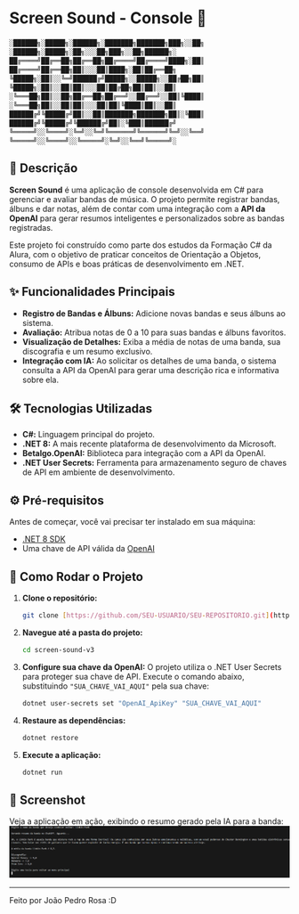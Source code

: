 # Screen Sound - Console 🎵

```
░██████╗░█████╗░██████╗░███████╗███████╗███╗░░██╗  ░██████╗░█████╗░██╗░░░██╗███╗░░██╗██████╗░
██╔════╝██╔══██╗██╔══██╗██╔════╝██╔════╝████╗░██║  ██╔════╝██╔══██╗██║░░░██║████╗░██║██╔══██╗
╚█████╗░██║░░╚═╝██████╔╝█████╗░░█████╗░░██╔██╗██║  ╚█████╗░██║░░██║██║░░░██║██╔██╗██║██║░░██║
░╚═══██╗██║░░██╗██╔══██╗██╔══╝░░██╔══╝░░██║╚████║  ░╚═══██╗██║░░██║██║░░░██║██║╚████║██║░░██║
██████╔╝╚█████╔╝██║░░██║███████╗███████╗██║░╚███║  ██████╔╝╚█████╔╝╚██████╔╝██║░╚███║██████╔╝
╚═════╝░░╚════╝░╚═╝░░╚═╝╚══════╝╚══════╝╚═╝░░╚══╝  ╚═════╝░░╚════╝░░╚═════╝░╚═╝░░╚══╝╚═════╝░
```

## 📄 Descrição

**Screen Sound** é uma aplicação de console desenvolvida em C# para gerenciar e avaliar bandas de música. O projeto permite registrar bandas, álbuns e dar notas, além de contar com uma integração com a **API da OpenAI** para gerar resumos inteligentes e personalizados sobre as bandas registradas.

Este projeto foi construído como parte dos estudos da Formação C# da Alura, com o objetivo de praticar conceitos de Orientação a Objetos, consumo de APIs e boas práticas de desenvolvimento em .NET.

## ✨ Funcionalidades Principais

-   **Registro de Bandas e Álbuns:** Adicione novas bandas e seus álbuns ao sistema.
-   **Avaliação:** Atribua notas de 0 a 10 para suas bandas e álbuns favoritos.
-   **Visualização de Detalhes:** Exiba a média de notas de uma banda, sua discografia e um resumo exclusivo.
-   **Integração com IA:** Ao solicitar os detalhes de uma banda, o sistema consulta a API da OpenAI para gerar uma descrição rica e informativa sobre ela.

## 🛠️ Tecnologias Utilizadas

-   **C#:** Linguagem principal do projeto.
-   **.NET 8:** A mais recente plataforma de desenvolvimento da Microsoft.
-   **Betalgo.OpenAI:** Biblioteca para integração com a API da OpenAI.
-   **.NET User Secrets:** Ferramenta para armazenamento seguro de chaves de API em ambiente de desenvolvimento.

## ⚙️ Pré-requisitos

Antes de começar, você vai precisar ter instalado em sua máquina:
-   [.NET 8 SDK](https://dotnet.microsoft.com/download/dotnet/8.0)
-   Uma chave de API válida da [OpenAI](https://platform.openai.com/)

## 🚀 Como Rodar o Projeto

1.  **Clone o repositório:**
    ```bash
    git clone [https://github.com/SEU-USUARIO/SEU-REPOSITORIO.git](https://github.com/SEU-USUARIO/SEU-REPOSITORIO.git)
    ```

2.  **Navegue até a pasta do projeto:**
    ```bash
    cd screen-sound-v3
    ```

3.  **Configure sua chave da OpenAI:**
    O projeto utiliza o .NET User Secrets para proteger sua chave de API. Execute o comando abaixo, substituindo `"SUA_CHAVE_VAI_AQUI"` pela sua chave:
    ```bash
    dotnet user-secrets set "OpenAI_ApiKey" "SUA_CHAVE_VAI_AQUI"
    ```

4.  **Restaure as dependências:**
    ```bash
    dotnet restore
    ```

5.  **Execute a aplicação:**
    ```bash
    dotnet run
    ```

## 📸 Screenshot

Veja a aplicação em ação, exibindo o resumo gerado pela IA para a banda:
![Screenshot do Screen Sound em funcionamento](./funcionamento.png)

---
Feito por João Pedro Rosa :D